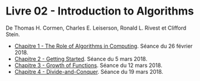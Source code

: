 # Livre 02 - Introduction to Algorithms

De Thomas H. Cormen, Charles E. Leiserson, Ronald L. Rivest et Clifford Stein.

- [Chapitre 1 - The Role of Algorithms in Computing](chapitre_01.md). Séance du 26 février 2018.
- [Chapitre 2 - Getting Started](chapitre_02.md). Séance du 5 mars 2018.
- [Chapitre 3 - Growth of Functions](chapitre_03.md). Séance du 12 mars 2018.
- [Chapitre 4 - Divide-and-Conquer](chapitre_04.md). Séance du 19 mars 2018.
